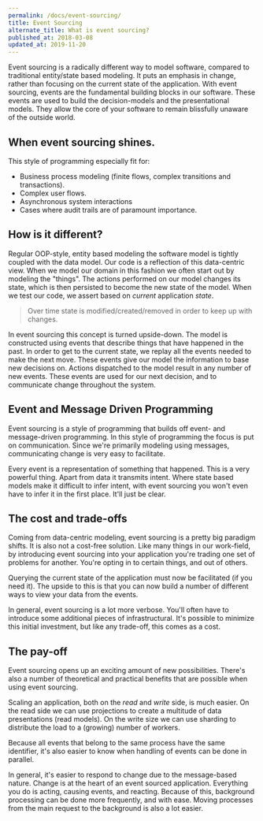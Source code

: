 ```yaml
---
permalink: /docs/event-sourcing/
title: Event Sourcing
alternate_title: What is event sourcing?
published_at: 2018-03-08
updated_at: 2019-11-20
---
```

Event sourcing is a radically different way to model software, compared to
traditional entity/state based modeling. It puts an emphasis in change,
rather than focusing on the current state of the application. With event
sourcing, events are the fundamental building blocks in our software. These
events are used to build the decision-models and the presentational models.
They allow the core of your software to remain blissfully unaware of the
outside world.

## When event sourcing shines.

This style of programming especially fit for:

* Business process modeling (finite flows, complex transitions and transactions).
* Complex user flows.
* Asynchronous system interactions
* Cases where audit trails are of paramount importance.

## How is it different?

Regular OOP-style, entity based modeling the software model is tightly
coupled with the data model. Our code is a reflection of this data-centric
view. When we model our domain in this fashion we often start out by
modeling the "things". The actions performed on our model changes its
state, which is then persisted to become the new state of the model.
When we test our code, we assert based on _current_ application _state_. 

> Over time state is modified/created/removed in order to keep up with changes.

In event sourcing this concept is turned upside-down. The model is constructed 
using events that describe things that have happened in the past. In order to
get to the current state, we replay all the events needed to make the next move.
These events give our model the information to base new decisions on. Actions
dispatched to the model result in any number of new events. These events are
used for our next decision, and to communicate change throughout the system.

## Event and Message Driven Programming

Event sourcing is a style of programming that builds off event- and message-driven
programming. In this style of programming the focus is put on communication. Since
we're primarily modeling using messages, communicating change is very easy to facilitate.

Every event is a representation of something that happened. This is a very powerful
thing. Apart from data it transmits intent. Where state based models make it difficult
to infer intent, with event sourcing you won't even have to infer it in the first place.
It'll just be clear.

## The cost and trade-offs

Coming from data-centric modeling, event sourcing is a pretty big paradigm shifts.
It is also not a cost-free solution. Like many things in our work-field, by introducing
event sourcing into your application you're trading one set of problems for another.
You're opting in to certain things, and out of others.

Querying the current state of the application must now be facilitated (if you need it).
The upside to this is that you can now build a number of different ways to view your
data from the events.

In general, event sourcing is a lot more verbose. You'll often have to introduce
some additional pieces of infrastructural. It's possible to minimize this initial
investment, but like any trade-off, this comes as a cost.

## The pay-off

Event sourcing opens up an exciting amount of new possibilities. There's also a number
of theoretical and practical benefits that are possible when using event sourcing.

Scaling an application, both on the _read_ and _write_ side, is much easier. On the read
side we can use projections to create a multitude of data presentations (read models).
On the write size we can use sharding to distribute the load to a (growing) number of
workers.

Because all events that belong to the same process have the same identifier, it's also easier
to know when handling of events can be done in parallel.

In general, it's easier to respond to change due to the message-based nature. Change is at
the heart of an event sourced application. Everything you do is acting, causing events, and
reacting. Because of this, background processing can be done more frequently, and with ease.
Moving processes from the main request to the background is also a lot easier.
